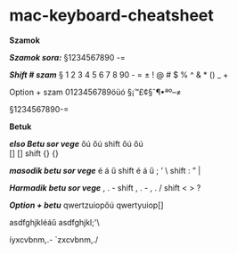 # mac-keyboard-cheatsheet


**Szamok**

***Szamok sora:***
§1234567890 -=


***Shift # szam***
§ 1 2 3 4 5 6 7 8 90  - =
± ! @ # $ % ^ & * ()  _ +


Option + szam
0123456789öüó
§¡™£¢§ˆ¶•ªº–≠

§1234567890-=

**Betuk**

***elso Betu sor vege***
őú őú shift őú őú     
[] [] shift {} {} 

***masodik betu sor vege***
é á ű  shift  é á ű
; ’ \  shift  : ” | 


***Harmadik betu sor vege***
, . -  shift , . -
, . /  shift < > ? 


***Option + betu***
qwertzuiopőú
qwertyuiop[]

asdfghjkléáű
asdfghjkl;'\

íyxcvbnm,.-
`zxcvbnm,./


